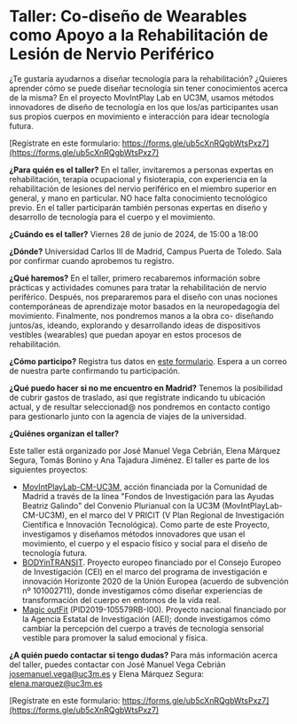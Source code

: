 # Taller: Co-diseño de Wearables como Apoyo a la Rehabilitación de Lesión de Nervio Periférico

¿Te gustaría ayudarnos a diseñar tecnología para la rehabilitación? ¿Quieres aprender cómo se puede diseñar tecnología sin tener conocimientos acerca de la misma? En el proyecto MovIntPlay Lab en UC3M, usamos métodos innovadores de diseño de tecnología en los que los/as participantes usan sus propios cuerpos en movimiento e interacción para idear tecnología futura.

[Regístrate en este formulario: https://forms.gle/ub5cXnRQgbWtsPxz7](https://forms.gle/ub5cXnRQgbWtsPxz7)

**¿Para quién es el taller?** En el taller, invitaremos a personas expertas en rehabilitación, terapia ocupacional y fisioterapia, con experiencia en la rehabilitación de lesiones del nervio periférico en el miembro superior en general, y mano en particular. NO hace falta conocimiento tecnológico previo. En el taller participarán también personas expertas en diseño y desarrollo de tecnología para el cuerpo y el movimiento.

**¿Cuándo es el taller?** Viernes 28 de junio de 2024, de 15:00 a 18:00

**¿Dónde?** Universidad Carlos III de Madrid, Campus Puerta de Toledo. Sala por confirmar cuando aprobemos tu registro.

**¿Qué haremos?** En el taller, primero recabaremos información sobre prácticas y actividades comunes para tratar la rehabilitación de nervio periférico. Después, nos prepararemos para el diseño con unas nociones contemporáneas de aprendizaje motor basados en la neuropedagogía del movimiento. Finalmente, nos pondremos manos a la obra co- diseñando juntos/as, ideando, explorando y desarrollando ideas de dispositivos vestibles (wearables) que puedan apoyar en estos procesos de rehabilitación.

**¿Cómo participo?** Registra tus datos en [este formulario](https://forms.gle/ub5cXnRQgbWtsPxz7). Espera a un correo de nuestra parte confirmando tu participación.

**¿Qué puedo hacer si no me encuentro en Madrid?** Tenemos la posibilidad de cubrir gastos de traslado, así que regístrate indicando tu ubicación actual, y de resultar seleccionad@ nos pondremos en contacto contigo para gestionarlo junto con la agencia de viajes de la universidad.

**¿Quiénes organizan el taller?**

Este taller está organizado por José Manuel Vega Cebrián, Elena Márquez Segura, Tomás Bonino y Ana Tajadura Jiménez. El taller es parte de los siguientes proyectos:

* [MovIntPlayLab-CM-UC3M](https://movintplaylab.com), acción financiada por la Comunidad de Madrid a través de la línea "Fondos de Investigación para las Ayudas Beatriz Galindo" del Convenio Plurianual con la UC3M (MovIntPlayLab-CM-UC3M), en el marco del V PRICIT (V Plan Regional de Investigación Científica e Innovación Tecnológica). Como parte de este Proyecto, investigamos y diseñamos métodos innovadores que usan el movimiento, el cuerpo y el espacio físico y social para el diseño de tecnología futura. 
* [BODYinTRANSIT](https://bodyintransit.eu). Proyecto europeo financiado por el Consejo Europeo de Investigación (CEI) en el marco del programa de investigación e innovación Horizonte 2020 de la Unión Europea (acuerdo de subvención nº 101002711), donde investigamos cómo diseñar experiencias de transformación del cuerpo en entornos de la vida real.
* [Magic outFit](https://magicoutfit.com) (PID2019-105579RB-I00). Proyecto nacional financiado por la Agencia Estatal de Investigación (AEI); donde investigamos cómo cambiar la percepción del cuerpo a través de tecnología sensorial vestible para promover la salud emocional y física.   

**¿A quién puedo contactar si tengo dudas?** Para más información acerca del taller, puedes contactar con José Manuel Vega Cebrián [josemanuel.vega@uc3m.es](mailto:josemanuel.vega@uc3m.es) y Elena Márquez Segura: [elena.marquez@uc3m.es](mailto:elena.marquez@uc3m.es)

[Regístrate en este formulario: https://forms.gle/ub5cXnRQgbWtsPxz7](https://forms.gle/ub5cXnRQgbWtsPxz7)
